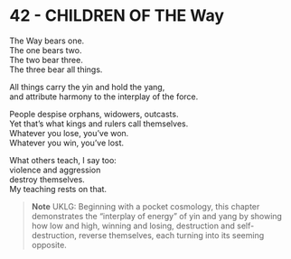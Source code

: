 # 42 - CHILDREN OF THE Way



The Way bears one.  
The one bears two.  
The two bear three.  
The three bear all things.  

All things carry the yin and hold the yang,  
and attribute harmony to the interplay of the force.  

People despise orphans, widowers, outcasts.  
Yet that’s what kings and rulers call themselves.  
Whatever you lose, you’ve won.  
Whatever you win, you’ve lost.  

What others teach, I say too:  
violence and aggression  
destroy themselves.  
My teaching rests on that.  


> **Note** UKLG: Beginning with a pocket cosmology, this chapter demonstrates the “interplay of energy” of yin and yang by showing how low and high, winning and losing, destruction and self-destruction, reverse themselves, each turning into its seeming opposite.  

